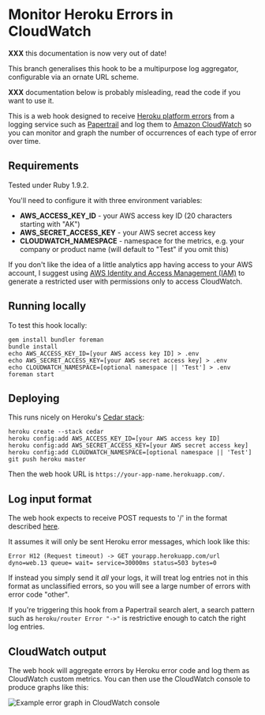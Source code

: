 # Monitor Heroku Errors in CloudWatch

**XXX** this documentation is now very out of date!

This branch generalises this hook to be a multipurpose log aggregator, configurable via an ornate URL scheme.

**XXX** documentation below is probably misleading, read the code if you want to use it.

This is a web hook designed to receive
[Heroku platform errors](http://devcenter.heroku.com/articles/error-codes) from
a logging service such as [Papertrail](https://papertrailapp.com) and log them
to [Amazon CloudWatch](http://aws.amazon.com/cloudwatch/) so you can monitor
and graph the number of occurrences of each type of error over time.


## Requirements

Tested under Ruby 1.9.2.

You'll need to configure it with three environment variables:

* **AWS_ACCESS_KEY_ID** - your AWS access key ID (20 characters starting with "AK")
* **AWS_SECRET_ACCESS_KEY** - your AWS secret access key
* **CLOUDWATCH_NAMESPACE** - namespace for the metrics, e.g. your company or product name (will default to "Test" if you omit this)

If you don't like the idea of a little analytics app having access to your AWS account, I suggest using [AWS Identity and Access Management (IAM)](http://aws.amazon.com/iam/) to generate a restricted user with permissions only to access CloudWatch.


## Running locally

To test this hook locally:

    gem install bundler foreman
    bundle install
    echo AWS_ACCESS_KEY_ID=[your AWS access key ID] > .env
    echo AWS_SECRET_ACCESS_KEY=[your AWS secret access key] > .env
    echo CLOUDWATCH_NAMESPACE=[optional namespace || 'Test'] > .env
    foreman start


## Deploying

This runs nicely on Heroku's
[Cedar stack](http://devcenter.heroku.com/articles/cedar):

    heroku create --stack cedar
    heroku config:add AWS_ACCESS_KEY_ID=[your AWS access key ID]
    heroku config:add AWS_SECRET_ACCESS_KEY=[your AWS secret access key]
    heroku config:add CLOUDWATCH_NAMESPACE=[optional namespace || 'Test']
    git push heroku master

Then the web hook URL is `https://your-app-name.herokuapp.com/`.


## Log input format

The web hook expects to receive POST requests to '/' in the format described
[here](http://help.papertrailapp.com/kb/how-it-works/web-hooks).

It assumes it will only be sent Heroku error messages, which look like this:

    Error H12 (Request timeout) -> GET yourapp.herokuapp.com/url dyno=web.13 queue= wait= service=30000ms status=503 bytes=0

If instead you simply send it *all* your logs, it will treat log entries not in
this format as unclassified errors, so you will see a large number of errors
with error code "other".

If you're triggering this hook from a Papertrail search alert, a search pattern
such as `heroku/router Error "->"` is restrictive enough to catch the right
log entries.


## CloudWatch output

The web hook will aggregate errors by Heroku error code and log them as
CloudWatch custom metrics.  You can then use the CloudWatch console to produce
graphs like this:

![Example error graph in CloudWatch console](http://pix.samstokes.s3.amazonaws.com/heroku-errors-cloudwatch-screenshot.png)
